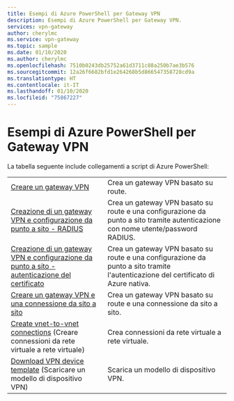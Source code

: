 ```yaml
---
title: Esempi di Azure PowerShell per Gateway VPN
description: Esempi di Azure PowerShell per Gateway VPN.
services: vpn-gateway
author: cherylmc
ms.service: vpn-gateway
ms.topic: sample
ms.date: 01/10/2020
ms.author: cherylmc
ms.openlocfilehash: 7510b0243db25752a61d3711c88a250b7ae3b576
ms.sourcegitcommit: 12a26f6682bfd1e264268b5d866547358728cd9a
ms.translationtype: HT
ms.contentlocale: it-IT
ms.lasthandoff: 01/10/2020
ms.locfileid: "75867227"
---
```

# <a name="azure-powershell-samples-for-vpn-gateway"></a>Esempi di Azure PowerShell per Gateway VPN

La tabella seguente include collegamenti a script di Azure PowerShell:

| | |
|----|----|
| [Creare un gateway VPN](./scripts/vpn-gateway-sample-create-vpn-gateway-powershell.md) | Crea un gateway VPN basato su route. |
| [Creazione di un gateway VPN e configurazione da punto a sito - RADIUS](./scripts/vpn-gateway-sample-point-to-site-radius-authentication-powershell.md) | Crea un gateway VPN basato su route e una configurazione da punto a sito tramite autenticazione con nome utente/password RADIUS. |
| [Creazione di un gateway VPN e configurazione da punto a sito - autenticazione del certificato](./scripts/vpn-gateway-sample-point-to-site-certificate-authentication-powershell.md) | Crea un gateway VPN basato su route e una configurazione da punto a sito tramite l'autenticazione del certificato di Azure nativa. |
| [Creare un gateway VPN e una connessione da sito a sito](./scripts/vpn-gateway-sample-site-to-site-powershell.md) | Crea un gateway VPN basato su route e una connessione da sito a sito. |
| [Create vnet-to-vnet connections](./scripts/vpn-gateway-sample-vnet-vnet-powershell.md) (Creare connessioni da rete virtuale a rete virtuale) | Crea connessioni da rete virtuale a rete virtuale. |
| [Download VPN device template](./scripts/vpn-gateway-sample-site-to-site-download-devicescript-powershell.md) (Scaricare un modello di dispositivo VPN) | Scarica un modello di dispositivo VPN. |
